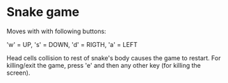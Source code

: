 # Snake game

Moves with with following buttons:

'w' = UP, 's' = DOWN, 'd' = RIGTH, 'a' = LEFT

Head cells collision to rest of snake's body causes the game to restart. For killing/exit the game, press 'e' and then any other key (for killing the screen).
